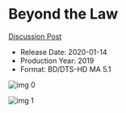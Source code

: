 # Beyond the Law

[Discussion Post](https://www.avsforum.com/threads/bass-eq-for-filtered-movies.2995212/post-59661836)

* Release Date: 2020-01-14
* Production Year: 2019
* Format: BD/DTS-HD MA 5.1

![img 0](https://i.imgur.com/FM9xLur.jpg)

![img 1](https://i.imgur.com/mt9u8E5.png)

